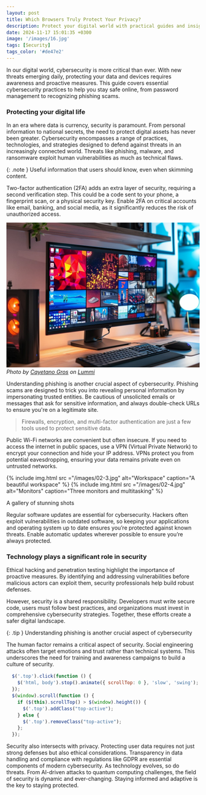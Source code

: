 ```yaml
---
layout: post
title: Which Browsers Truly Protect Your Privacy?
description: Protect your digital world with practical guides and insights into cybersecurity. Whether you’re just getting started or want to deepen your knowledge, you’ll find everything from data protection basics to advanced encryption techniques, all designed to keep your information safe and private.
date: 2024-11-17 15:01:35 +0300
image: '/images/16.jpg'
tags: [Security]
tags_color: '#de47e2'
---
```


In our digital world, cybersecurity is more critical than ever. With new threats emerging daily, protecting your data and devices requires awareness and proactive measures. This guide covers essential cybersecurity practices to help you stay safe online, from password management to recognizing phishing scams.

### Protecting your digital life

In an era where data is currency, security is paramount. From personal information to national secrets, the need to protect digital assets has never been greater. Cybersecurity encompasses a range of practices, technologies, and strategies designed to defend against threats in an increasingly connected world. Threats like phishing, malware, and ransomware exploit human vulnerabilities as much as technical flaws.

{: .note }
Useful information that users should know, even when skimming content.

Two-factor authentication (2FA) adds an extra layer of security, requiring a second verification step. This could be a code sent to your phone, a fingerprint scan, or a physical security key. Enable 2FA on critical accounts like email, banking, and social media, as it significantly reduces the risk of unauthorized access.

![Workspace](/images/02-1.jpg)
*Photo by [Cayetano Gros](https://www.lummi.ai/creator/cayetanogros) on [Lummi](https://www.lummi.ai/)*

Understanding phishing is another crucial aspect of cybersecurity. Phishing scams are designed to trick you into revealing personal information by impersonating trusted entities. Be cautious of unsolicited emails or messages that ask for sensitive information, and always double-check URLs to ensure you're on a legitimate site.

> Firewalls, encryption, and multi-factor authentication are just a few tools used to protect sensitive data.

Public Wi-Fi networks are convenient but often insecure. If you need to access the internet in public spaces, use a VPN (Virtual Private Network) to encrypt your connection and hide your IP address. VPNs protect you from potential eavesdropping, ensuring your data remains private even on untrusted networks.

<div class="gallery-box">
  <div class="gallery gallery-columns-2">
    {% include img.html src ="/images/02-3.jpg" alt="Workspace" caption="A beautiful workspace" %}
    {% include img.html src ="/images/02-4.jpg" alt="Monitors" caption="Three monitors and multitasking" %}
  </div>
  <p>A gallery of stunning shots</p>
</div>

Regular software updates are essential for cybersecurity. Hackers often exploit vulnerabilities in outdated software, so keeping your applications and operating system up to date ensures you’re protected against known threats. Enable automatic updates wherever possible to ensure you’re always protected.

### Technology plays a significant role in security

Ethical hacking and penetration testing highlight the importance of proactive measures. By identifying and addressing vulnerabilities before malicious actors can exploit them, security professionals help build robust defenses.

However, security is a shared responsibility. Developers must write secure code, users must follow best practices, and organizations must invest in comprehensive cybersecurity strategies. Together, these efforts create a safer digital landscape.

{: .tip }
Understanding phishing is another crucial aspect of cybersecurity

The human factor remains a critical aspect of security. Social engineering attacks often target emotions and trust rather than technical systems. This underscores the need for training and awareness campaigns to build a culture of security.

```js
  $('.top').click(function () {
    $('html, body').stop().animate({ scrollTop: 0 }, 'slow', 'swing');
  });
  $(window).scroll(function () {
    if ($(this).scrollTop() > $(window).height()) {
      $('.top').addClass("top-active");
    } else {
      $('.top').removeClass("top-active");
    };
  });
```

Security also intersects with privacy. Protecting user data requires not just strong defenses but also ethical considerations. Transparency in data handling and compliance with regulations like GDPR are essential components of modern cybersecurity. As technology evolves, so do threats. From AI-driven attacks to quantum computing challenges, the field of security is dynamic and ever-changing. Staying informed and adaptive is the key to staying protected.